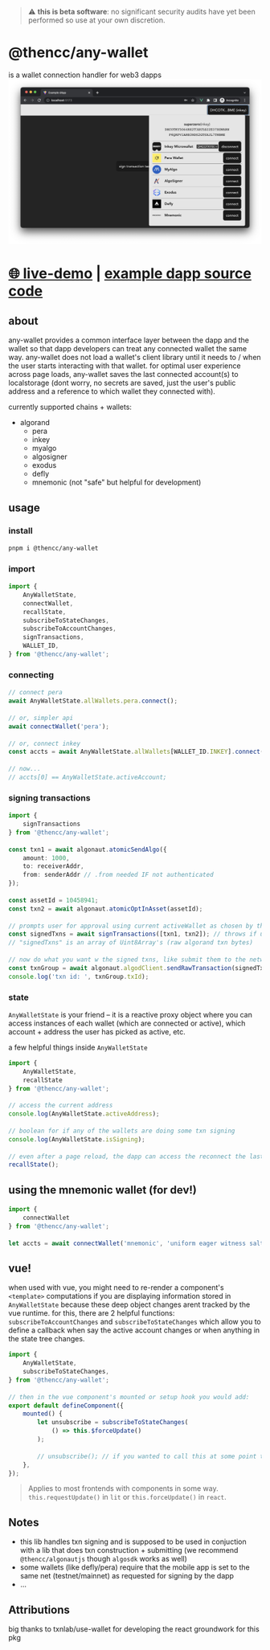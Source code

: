 > ⚠️ **this is beta software**: no significant security audits have yet been performed so use at your own discretion.


# @thencc/any-wallet
is a wallet connection handler for web3 dapps
![](./any-wallet-screenshot.png)

# [🌐 live-demo](https://thencc.github.io/any-wallet/) | [example dapp source code](https://github.com/thencc/any-wallet/blob/main/example-dapp/src/components/Demo.vue)


## about
any-wallet provides a common interface layer between the dapp and the wallet so that dapp developers can treat any connected wallet the same way. any-wallet does not load a wallet's client library until it needs to / when the user starts interacting with that wallet. for optimal user experience across page loads, any-wallet saves the last connected account(s) to localstorage (dont worry, no secrets are saved, just the user's public address and a reference to which wallet they connected with).

currently supported chains + wallets:
- algorand
	- pera
	- inkey
	- myalgo
	- algosigner
	- exodus
	- defly
	- mnemonic (not "safe" but helpful for development)


## usage

### install
```bash
pnpm i @thencc/any-wallet
```

### import
```ts
import {
	AnyWalletState,
	connectWallet,
	recallState,
	subscribeToStateChanges,
	subscribeToAccountChanges,
	signTransactions,
	WALLET_ID,
} from '@thencc/any-wallet';
```


### connecting
```ts
// connect pera
await AnyWalletState.allWallets.pera.connect();

// or, simpler api
await connectWallet('pera');

// or, connect inkey
const accts = await AnyWalletState.allWallets[WALLET_ID.INKEY].connect();

// now...
// accts[0] == AnyWalletState.activeAccount;
```

### signing transactions
```ts
import {
	signTransactions
} from '@thencc/any-wallet';

const txn1 = await algonaut.atomicSendAlgo({
	amount: 1000,
	to: receiverAddr,
	from: senderAddr // .from needed IF not authenticated
});

const assetId = 10458941;
const txn2 = await algonaut.atomicOptInAsset(assetId);

// prompts user for approval using current activeWallet as chosen by the user
const signedTxns = await signTransactions([txn1, txn2]); // throws if user rejects txn
// "signedTxns" is an array of Uint8Array's (raw algorand txn bytes)

// now do what you want w the signed txns, like submit them to the network
const txnGroup = await algonaut.algodClient.sendRawTransaction(signedTxns).do();
console.log('txn id: ', txnGroup.txId);
```


### state
`AnyWalletState` is your friend – it is a reactive proxy object where you can access instances of each wallet (which are connected or active), which account + address the user has picked as active, etc.

a few helpful things inside `AnyWalletState`
```ts
import { 
	AnyWalletState,
	recallState
} from '@thencc/any-wallet';

// access the current address
console.log(AnyWalletState.activeAddress);

// boolean for if any of the wallets are doing some txn signing
console.log(AnyWalletState.isSigning);

// even after a page reload, the dapp can access the reconnect the last connected account(s) by called recallState so it is recommended to call this on page load
recallState();
```


## using the mnemonic wallet (for dev!)
```ts
import {
	connectWallet
} from '@thencc/any-wallet';

let accts = await connectWallet('mnemonic', 'uniform eager witness salt evolve pole envelope name supreme column begin venue decline blast finger grunt avoid people crawl during street priority diary ability lend');
```



## vue!
when used with vue, you might need to re-render a component's `<template>` computations if you are displaying information stored in `AnyWalletState` because these deep object changes arent tracked by the vue runtime. for this, there are 2 helpful functions: `subscribeToAccountChanges` and `subscribeToStateChanges` which allow you to define a callback when say the active account changes or when anything in the state tree changes.

```ts
import {
	AnyWalletState,
	subscribeToStateChanges,
} from '@thencc/any-wallet';

// then in the vue component's mounted or setup hook you would add:
export default defineComponent({
	mounted() {
		let unsubscribe = subscribeToStateChanges(
			() => this.$forceUpdate()
		);

		// unsubscribe(); // if you wanted to call this at some point the handler would stop getting called
	},
});
```

> Applies to most frontends with components in some way. `this.requestUpdate()` in `lit` or `this.forceUpdate()` in `react`.



## Notes
- this lib handles txn signing and is supposed to be used in conjuction with a lib that does txn construction + submitting (we recommend `@thencc/algonautjs` though `algosdk` works as well)
- some wallets (like defly/pera) require that the mobile app is set to the same net (testnet/mainnet) as requested for signing by the dapp
- ...


## Attributions

big thanks to txnlab/use-wallet for developing the react groundwork for this pkg
